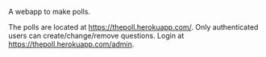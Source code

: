 A webapp to make polls. 

The polls are located at https://thepoll.herokuapp.com/. 
Only authenticated users can create/change/remove questions. Login at https://thepoll.herokuapp.com/admin.
